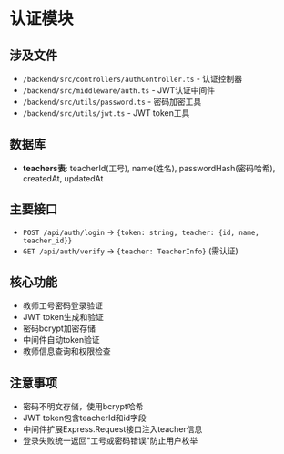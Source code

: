 # 认证模块

## 涉及文件
- `/backend/src/controllers/authController.ts` - 认证控制器
- `/backend/src/middleware/auth.ts` - JWT认证中间件
- `/backend/src/utils/password.ts` - 密码加密工具
- `/backend/src/utils/jwt.ts` - JWT token工具

## 数据库
- **teachers表**: teacherId(工号), name(姓名), passwordHash(密码哈希), createdAt, updatedAt

## 主要接口
- `POST /api/auth/login` → `{token: string, teacher: {id, name, teacher_id}}`
- `GET /api/auth/verify` → `{teacher: TeacherInfo}` (需认证)

## 核心功能
- 教师工号密码登录验证
- JWT token生成和验证
- 密码bcrypt加密存储
- 中间件自动token验证
- 教师信息查询和权限检查

## 注意事项
- 密码不明文存储，使用bcrypt哈希
- JWT token包含teacherId和id字段
- 中间件扩展Express.Request接口注入teacher信息
- 登录失败统一返回"工号或密码错误"防止用户枚举